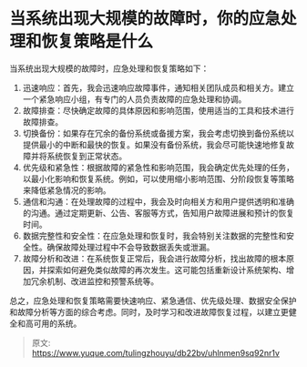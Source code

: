 # 当系统出现大规模的故障时，你的应急处理和恢复策略是什么

当系统出现大规模的故障时，应急处理和恢复策略如下：

1. 迅速响应：首先，我会迅速响应故障事件，通知相关团队成员和相关方。建立一个紧急响应小组，有专门的人员负责故障的应急处理和协调。
2. 故障排查：尽快确定故障的具体原因和影响范围，使用适当的工具和技术进行故障排查。
3. 切换备份：如果存在冗余的备份系统或备援方案，我会考虑切换到备份系统以提供最小的中断和最快的恢复。如果没有备份系统，我会尽可能快速地修复故障并将系统恢复到正常状态。
4. 优先级和紧急性：根据故障的紧急性和影响范围，我会确定优先处理的任务，以最小化影响和恢复系统。例如，可以使用缩小影响范围、分阶段恢复等策略来降低紧急情况的影响。
5. 通信和沟通：在处理故障的过程中，我会及时向相关方和用户提供透明和准确的沟通。通过定期更新、公告、客服等方式，告知用户故障进展和预计的恢复时间。
6. 数据完整性和安全性：在应急处理和恢复时，我会特别关注数据的完整性和安全性。确保故障处理过程中不会导致数据丢失或泄漏。
7. 故障分析和改进：在系统恢复正常后，我会进行故障分析，找出故障的根本原因，并探索如何避免类似故障的再次发生。这可能包括重新设计系统架构、增加冗余机制、改进监控和预警系统等。

总之，应急处理和恢复策略需要快速响应、紧急通信、优先级处理、数据安全保护和故障分析等方面的综合考虑。同时，及时学习和改进故障恢复过程，以建立更健全和高可用的系统。

 


> 原文: <https://www.yuque.com/tulingzhouyu/db22bv/uhlnmen9sq92nr1v>